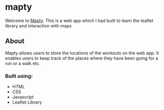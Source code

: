 # mapty

Welcome to [Mapty](https://saianirudh1.github.io/mapty/).
This is a web app which I had built to learn the leaflet library and interaction with maps

## About
Mapty allows users to store the locations of the workouts on the web app.
It enables users to keep track of the places where they have been going for a run or a walk etc.

### Built using:
* HTML
* CSS
* Javascript
* Leaflet Library
